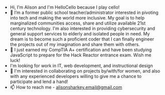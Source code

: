 -  Hi, I’m Alison and I'm HelloCello because I play cello!
- 👀 I’m a former public school teacher/administrator interested in pivoting into tech and making the world more inclusive. My goal is to help marginalized communities access, share and utilize available 21st century technology. I'm also interested in providing cybersecurity and general support services to elderly and isolated people in need. My dream is to become such a proficient coder that I can finally engineer the projects out of my imagination and share them with others.
- 🌱 I just earned my CompTIA A+ certification and have been studying JavaScript to prepare for the Hack Reactor entrance exam. Wish me luck!
- I'm looking for work in IT, web development, and instructional design 
- 💞️ I'm interested in collaborating on projects by/with/for women, and also with any experienced developers willing to give me a chance to participate and lend a hand!
- 📫 How to reach me - alisonsharkey.email@gmail.com

<!---
PoodlesInTech/PoodlesInTech is a ✨ special ✨ repository because its `README.md` (this file) appears on your GitHub profile.
You can click the Preview link to take a look at your changes.
--->
